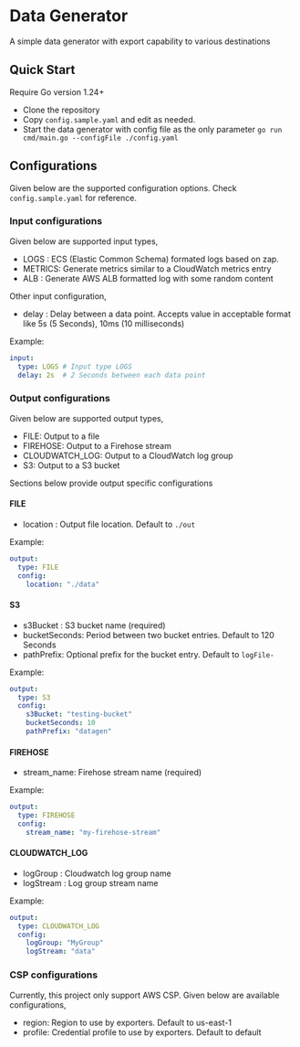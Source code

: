 # Data Generator

A simple data generator with export capability to various destinations

## Quick Start

Require Go version 1.24+

- Clone the repository
- Copy `config.sample.yaml` and edit as needed.
- Start the data generator with config file as the only parameter
  `go run cmd/main.go --configFile ./config.yaml`

## Configurations

Given below are the supported configuration options.
Check `config.sample.yaml` for reference.

### Input configurations

Given below are supported input types,

- LOGS : ECS (Elastic Common Schema) formated logs based on zap.
- METRICS: Generate metrics similar to a CloudWatch metrics entry
- ALB : Generate AWS ALB formatted log with some random content

Other input configuration,

- delay : Delay between a data point. Accepts value in acceptable format like 5s (5 Seconds), 10ms (10 milliseconds)

Example:

```yaml
input:
  type: LOGS # Input type LOGS
  delay: 2s  # 2 Seconds between each data point
```

### Output configurations

Given below are supported output types,

- FILE: Output to a file
- FIREHOSE: Output to a Firehose stream
- CLOUDWATCH_LOG: Output to a CloudWatch log group
- S3: Output to a S3 bucket

Sections below provide output specific configurations

#### FILE

- location : Output file location. Default to `./out`

Example:

```yaml
output:
  type: FILE
  config:
    location: "./data"
```

#### S3

- s3Bucket : S3 bucket name (required)
- bucketSeconds: Period between two bucket entries. Default to 120 Seconds
- pathPrefix: Optional prefix for the bucket entry. Default to `logFile-`

Example:

```yaml
output:
  type: S3
  config:
    s3Bucket: "testing-bucket"
    bucketSeconds: 10
    pathPrefix: "datagen"
```

#### FIREHOSE

- stream_name: Firehose stream name (required)

Example:

```yaml
output:
  type: FIREHOSE
  config:
    stream_name: "my-firehose-stream"
```

#### CLOUDWATCH_LOG

- logGroup : Cloudwatch log group name
- logStream : Log group stream name

Example:

```yaml
output:
  type: CLOUDWATCH_LOG
  config:
    logGroup: "MyGroup"
    logStream: "data"
```

### CSP configurations

Currently, this project only support AWS CSP. Given below are available configurations,

- region: Region to use by exporters. Default to us-east-1
- profile: Credential profile to use by exporters. Default to default